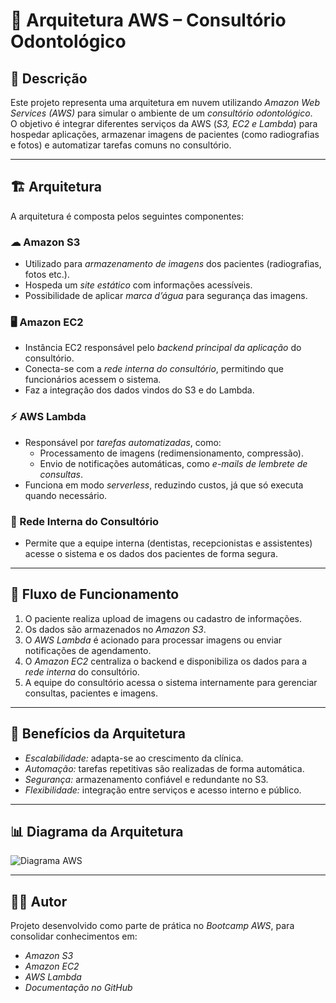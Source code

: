 # 🦷 Arquitetura AWS – Consultório Odontológico

## 📌 Descrição
Este projeto representa uma arquitetura em nuvem utilizando *Amazon Web Services (AWS)* para simular o ambiente de um *consultório odontológico*.  
O objetivo é integrar diferentes serviços da AWS (*S3, EC2 e Lambda*) para hospedar aplicações, armazenar imagens de pacientes (como radiografias e fotos) e automatizar tarefas comuns no consultório.

---

## 🏗 Arquitetura

A arquitetura é composta pelos seguintes componentes:

### ☁ Amazon S3
- Utilizado para *armazenamento de imagens* dos pacientes (radiografias, fotos etc.).  
- Hospeda um *site estático* com informações acessíveis.  
- Possibilidade de aplicar *marca d’água* para segurança das imagens.  

### 🖥 Amazon EC2
- Instância EC2 responsável pelo *backend principal da aplicação* do consultório.  
- Conecta-se com a *rede interna do consultório*, permitindo que funcionários acessem o sistema.  
- Faz a integração dos dados vindos do S3 e do Lambda.  

### ⚡ AWS Lambda
- Responsável por *tarefas automatizadas*, como:  
  - Processamento de imagens (redimensionamento, compressão).  
  - Envio de notificações automáticas, como *e-mails de lembrete de consultas*.  
- Funciona em modo *serverless*, reduzindo custos, já que só executa quando necessário.  

### 🏢 Rede Interna do Consultório
- Permite que a equipe interna (dentistas, recepcionistas e assistentes) acesse o sistema e os dados dos pacientes de forma segura.  

---

## 🔄 Fluxo de Funcionamento
1. O paciente realiza upload de imagens ou cadastro de informações.  
2. Os dados são armazenados no *Amazon S3*.  
3. O *AWS Lambda* é acionado para processar imagens ou enviar notificações de agendamento.  
4. O *Amazon EC2* centraliza o backend e disponibiliza os dados para a *rede interna* do consultório.  
5. A equipe do consultório acessa o sistema internamente para gerenciar consultas, pacientes e imagens.  

---

## 🎯 Benefícios da Arquitetura
- *Escalabilidade:* adapta-se ao crescimento da clínica.  
- *Automação:* tarefas repetitivas são realizadas de forma automática.  
- *Segurança:* armazenamento confiável e redundante no S3.  
- *Flexibilidade:* integração entre serviços e acesso interno e público.  

---

## 📊 Diagrama da Arquitetura
![Diagrama AWS](./images/arquitetura.png)

---

## 👩‍💻 Autor
Projeto desenvolvido como parte de prática no *Bootcamp AWS*, para consolidar conhecimentos em:  
- *Amazon S3*  
- *Amazon EC2*  
- *AWS Lambda*  
- *Documentação no GitHub*
